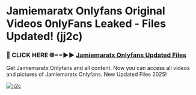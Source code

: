 # Jamiemaratx Onlyfans Original Videos 0nlyFans Leaked - Files Updated! (jj2c)

<h3>🔴 CLICK HERE 🌐==►► <a href="https://tinyurl.com/ehrbuxhb" rel="nofollow">Jamiemaratx Onlyfans Updated Files</a></h3>

Get Jamiemaratx Onlyfans and all content. Now you can access all videos and pictures of Jamiemaratx Onlyfans. New Updated Files 2025!

[![jj2c](https://i.imgur.com/lVYEuWS.gif)](https://tinyurl.com/ehrbuxhb)

